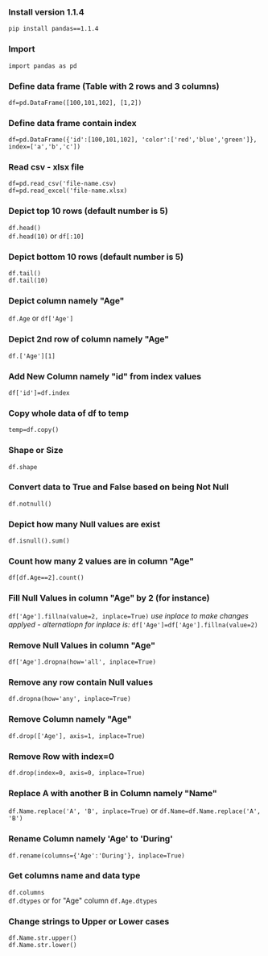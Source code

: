 ### Install version 1.1.4
`pip install pandas==1.1.4`

### Import
`import pandas as pd`

### Define data frame (Table with 2 rows and 3 columns)
`df=pd.DataFrame([100,101,102], [1,2])`

### Define data frame contain index
`df=pd.DataFrame({'id':[100,101,102], 'color':['red','blue','green']}, index=['a','b','c'])`

### Read csv - xlsx file
`df=pd.read_csv('file-name.csv)`<br>
`df=pd.read_excel('file-name.xlsx)`

### Depict top 10 rows (default number is 5)
`df.head()`<br>
`df.head(10)` or `df[:10]`

### Depict bottom 10 rows (default number is 5)
`df.tail()`<br>
`df.tail(10)`

### Depict column namely "Age"
`df.Age` or `df['Age']`

### Depict 2nd row of column namely "Age"
`df.['Age'][1]`

### Add New Column namely "id" from index values
`df['id']=df.index`

### Copy whole data of df to temp
`temp=df.copy()`

### Shape or Size
`df.shape`

### Convert data to True and False based on being Not Null
`df.notnull()`

### Depict how many Null values are exist
`df.isnull().sum()`

### Count how many 2 values are in column "Age"
`df[df.Age==2].count()`

### Fill Null Values in column "Age" by 2 (for instance)
`df['Age'].fillna(value=2, inplace=True)` *use inplace to make changes applyed - alternatiopn for inplace is:* `df['Age']=df['Age'].fillna(value=2)`

### Remove Null Values in column "Age"
`df['Age'].dropna(how='all', inplace=True)`

### Remove any row contain Null values
`df.dropna(how='any', inplace=True)`

### Remove Column namely "Age"
`df.drop(['Age'], axis=1, inplace=True)`

### Remove Row with index=0
`df.drop(index=0, axis=0, inplace=True)`

### Replace A with another B in Column namely "Name"
`df.Name.replace('A', 'B', inplace=True)` or `df.Name=df.Name.replace('A', 'B')`

### Rename Column namely 'Age' to 'During'
`df.rename(columns={'Age':'During'}, inplace=True)`

### Get columns name and data type
`df.columns` <br>
`df.dtypes` or for "Age" column `df.Age.dtypes`

### Change strings to Upper or Lower cases
`df.Name.str.upper()`<br>
`df.Name.str.lower()`

### 
